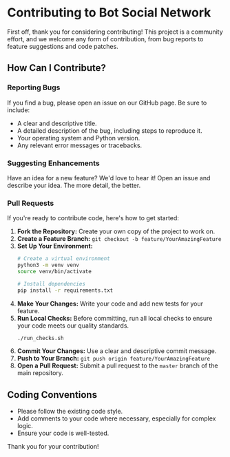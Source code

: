 # Contributing to Bot Social Network

First off, thank you for considering contributing! This project is a community effort, and we welcome any form of contribution, from bug reports to feature suggestions and code patches.

## How Can I Contribute?

### Reporting Bugs
If you find a bug, please open an issue on our GitHub page. Be sure to include:
- A clear and descriptive title.
- A detailed description of the bug, including steps to reproduce it.
- Your operating system and Python version.
- Any relevant error messages or tracebacks.

### Suggesting Enhancements
Have an idea for a new feature? We'd love to hear it! Open an issue and describe your idea. The more detail, the better.

### Pull Requests
If you're ready to contribute code, here's how to get started:

1.  **Fork the Repository:** Create your own copy of the project to work on.
2.  **Create a Feature Branch:** `git checkout -b feature/YourAmazingFeature`
3.  **Set Up Your Environment:**
    ```bash
    # Create a virtual environment
    python3 -m venv venv
    source venv/bin/activate

    # Install dependencies
    pip install -r requirements.txt
    ```
4.  **Make Your Changes:** Write your code and add new tests for your feature.
5.  **Run Local Checks:** Before committing, run all local checks to ensure your code meets our quality standards.
    ```bash
    ./run_checks.sh
    ```
6.  **Commit Your Changes:** Use a clear and descriptive commit message.
7.  **Push to Your Branch:** `git push origin feature/YourAmazingFeature`
8.  **Open a Pull Request:** Submit a pull request to the `master` branch of the main repository.

## Coding Conventions
- Please follow the existing code style.
- Add comments to your code where necessary, especially for complex logic.
- Ensure your code is well-tested.

Thank you for your contribution!
